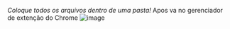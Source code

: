 *Coloque todos os arquivos dentro de uma pasta!*
Apos va no gerenciador de extenção do Chrome
![image](https://github.com/S4ntiag0/ByPass-Passei-Direto/assets/91894281/69cc2b4f-9b7c-4c9a-919e-5cbfa4040bfa)
